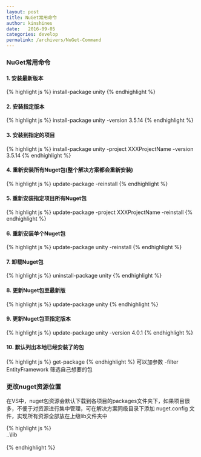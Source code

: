 ```yaml
---
layout: post
title: NuGet常用命令
author: kinshines
date:   2016-09-05
categories: develop
permalink: /archivers/NuGet-Command
---
```


### NuGet常用命令

#### 1. 安装最新版本
{% highlight js %}
install-package unity
{% endhighlight %}
#### 2. 安装指定版本
{% highlight js %}
install-package unity -version 3.5.14
{% endhighlight %}
#### 3. 安装到指定的项目
{% highlight js %}
install-package unity -project XXXProjectName -version 3.5.14
{% endhighlight %}
#### 4. 重新安装所有Nuget包(整个解决方案都会重新安装)
{% highlight js %}
update-package -reinstall
{% endhighlight %}
#### 5. 重新安装指定项目所有Nuget包
{% highlight js %}
update-package -project XXXProjectName -reinstall
{% endhighlight %}
#### 6. 重新安装单个Nuget包
{% highlight js %}
update-package unity -reinstall
{% endhighlight %}
#### 7. 卸载Nuget包
{% highlight js %}
uninstall-package unity
{% endhighlight %}
#### 8. 更新Nuget包至最新版
{% highlight js %}
update-package unity
{% endhighlight %}
#### 9. 更新Nuget包至指定版本
{% highlight js %}
update-package unity -version 4.0.1
{% endhighlight %}
#### 10. 默认列出本地已经安装了的包
{% highlight js %}
get-package
{% endhighlight %}
可以加参数 -filter EntityFramework 筛选自己想要的包

### 更改nuget资源位置
<p class="lead">在VS中，nuget包资源会默认下载到各项目的packages文件夹下，如果项目很多，不便于对资源进行集中管理，可在解决方案同级目录下添加 nuget.config 文件，实现所有资源全部放在上级lib文件夹中</p>

{% highlight js %}
<settings>  
<repositoryPath>..\lib</repositoryPath>  
</settings>  
{% endhighlight %}
